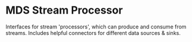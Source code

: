 # MDS Stream Processor

Interfaces for stream 'processors', which can produce and consume from streams. Includes helpful connectors for different data sources & sinks.
